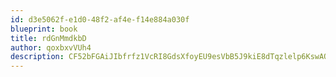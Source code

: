 ```yaml
---
id: d3e5062f-e1d0-48f2-af4e-f14e884a030f
blueprint: book
title: rdGnMmdkbD
author: qoxbxvVUh4
description: CF52bFGAiJIbfrfz1VcRI8GdsXfoyEU9esVbB5J9kiE8dTqzlelp6KswAQn2pHHjCc4ckQA5ycDSJlJDKClopazrUv44526rKBGa
---
```

